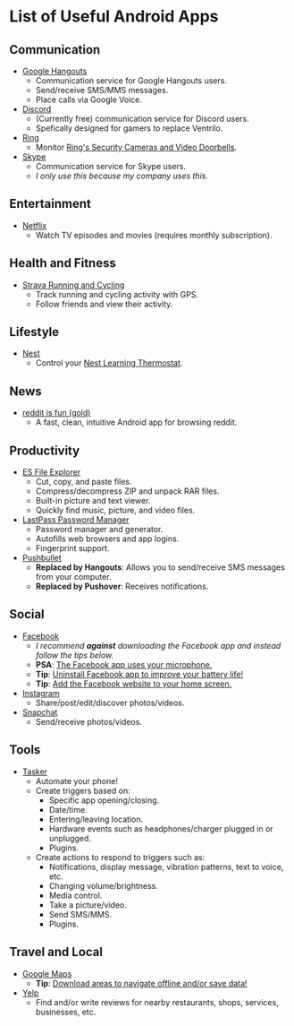 
# List of Useful Android Apps

## Communication
  * [Google Hangouts](https://play.google.com/store/apps/details?id=com.google.android.talk&hl=en)
    * Communication service for Google Hangouts users.
    * Send/receive SMS/MMS messages.
    * Place calls via Google Voice.
  * [Discord](https://play.google.com/store/apps/details?id=com.discord&hl=en)
    * (Currently free) communication service for Discord users.
    * Spefically designed for gamers to replace Ventrilo.
  * [Ring](https://play.google.com/store/apps/details?id=com.ringapp&hl=en)
    * Monitor [Ring's Security Cameras and Video Doorbells](https://ring.com/).
  * [Skype](https://play.google.com/store/apps/details?id=com.skype.raider&hl=en)
    * Communication service for Skype users.
    * _I only use this because my company uses this._

## Entertainment
  * [Netflix](https://play.google.com/store/apps/details?id=com.netflix.mediaclient&hl=en)
    * Watch TV episodes and movies (requires monthly subscription).

## Health and Fitness
  * [Strava Running and Cycling](https://play.google.com/store/apps/details?id=com.strava&hl=en)
    * Track running and cycling activity with GPS.
    * Follow friends and view their activity.

## Lifestyle
  * [Nest](https://play.google.com/store/apps/details?id=com.nest.android&hl=en)
    * Control your [Nest Learning Thermostat](https://nest.com/).

## News
  * [reddit is fun (gold)](https://play.google.com/store/apps/details?id=com.andrewshu.android.redditdonation&hl=en)
    * A fast, clean, intuitive Android app for browsing reddit.

## Productivity
  * [ES File Explorer](https://play.google.com/store/apps/details?id=com.estrongs.android.pop&hl=en)
    * Cut, copy, and paste files.
    * Compress/decompress ZIP and unpack RAR files.
    * Built-in picture and text viewer.
    * Quickly find music, picture, and video files.
  * [LastPass Password Manager](https://play.google.com/store/apps/details?id=com.lastpass.lpandroid&hl=en)
    * Password manager and generator.
    * Autofills web browsers and app logins.
    * Fingerprint support.
  * [Pushbullet](https://play.google.com/store/apps/details?id=com.pushbullet.android&hl=en)
    * **Replaced by Hangouts**: Allows you to send/receive SMS messages from your computer.
    * **Replaced by Pushover**: Receives notifications.

## Social
  * [Facebook](https://play.google.com/store/apps/details?id=com.facebook.katana&hl=en)
    * _I recommend **against** downloading the Facebook app and instead follow the tips below._
    * **PSA**: [The Facebook app uses your microphone.](http://www.theverge.com/2016/6/3/11854860/facebook-smartphone-listening-eavesdrop-microphone-denial)
    * **Tip**: [Uninstall Facebook app to improve your battery life!](http://www.androidcentral.com/it-turns-out-uninstalling-facebook-android-pretty-great)
    * **Tip**: [Add the Facebook website to your home screen.](http://www.howtogeek.com/196087/how-to-add-websites-to-the-home-screen-on-any-smartphone-or-tablet/)
  * [Instagram](https://play.google.com/store/apps/details?id=com.instagram.android&hl=en)
    * Share/post/edit/discover photos/videos.
  * [Snapchat](https://play.google.com/store/apps/details?id=com.snapchat.android&hl=en)
    * Send/receive photos/videos.

## Tools
  * [Tasker](https://play.google.com/store/apps/details?id=net.dinglisch.android.taskerm&hl=en)
    * Automate your phone!
    * Create triggers based on:
      * Specific app opening/closing.
      * Date/time.
      * Entering/leaving location.
      * Hardware events such as headphones/charger plugged in or unplugged.
      * Plugins.
    * Create actions to respond to triggers such as:
      * Notifications, display message, vibration patterns, text to voice, etc.
      * Changing volume/brightness.
      * Media control.
      * Take a picture/video.
      * Send SMS/MMS.
      * Plugins.

## Travel and Local
  * [Google Maps](https://play.google.com/store/apps/details?id=com.google.android.apps.maps&hl=en)
    * **Tip**: [Download areas to navigate offline and/or save data!](https://support.google.com/maps/answer/6291838?co=GENIE.Platform%3DAndroid&hl=en)
  * [Yelp](https://play.google.com/store/apps/details?id=com.yelp.android&hl=en)
    * Find and/or write reviews for nearby restaurants, shops, services, businesses, etc.

